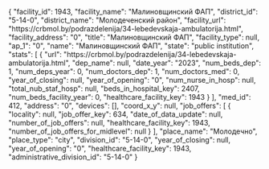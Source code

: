 {
    "facility_id": 1943,
    "facility_name": "Малиновщинский ФАП",
    "district_id": "5-14-0",
    "district_name": "Молодеченский район",
    "facility_url": "https:\/\/crbmol.by\/podrazdelenija\/34-lebedevskaja-ambulatorija.html",
    "facility_address": "0",
    "title": "Малиновщинский ФАП",
    "facility_type": null,
    "ap_1": "0",
    "name": "Малиновщинский ФАП",
    "state": "public institution",
    "stats": [
        {
            "url": "https:\/\/crbmol.by\/podrazdelenija\/34-lebedevskaja-ambulatorija.html",
            "dep_name": null,
            "date_year": "2023",
            "num_beds_dep": 1,
            "num_deps_year": 0,
            "num_doctors_dep": 1,
            "num_doctors_med": 0,
            "year_of_closing": null,
            "year_of_opening": "0",
            "num_nurse_in_hosp": null,
            "total_nub_staf_hosp": null,
            "beds_in_hospital_key": 2407,
            "num_beds_facility_year": 0,
            "healthcare_facility_key": 1943
        }
    ],
    "med_id": 412,
    "address": "0",
    "devices": [],
    "coord_x_y": null,
    "job_offers": [
        {
            "locality": null,
            "job_offer_key": 634,
            "date_of_data_update": null,
            "number_of_job_offers": null,
            "healthcare_facility_key": 1943,
            "number_of_job_offers_for_midlevel": null
        }
    ],
    "place_name": "Молодечно",
    "place_type": "city",
    "division_id": "5-14-0",
    "year_of_closing": null,
    "year_of_opening": "0",
    "healthcare_facility_key": 1943,
    "administrative_division_id": "5-14-0"
}
